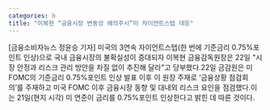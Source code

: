 ```yaml
---
categories: h
title: "이복현 “금융시장 변동성 예의주시”미 자이언트스텝 대응"
---
```

[금융소비자뉴스 정윤승 기자] 미국의 3연속 자이언트스텝(한 번에 기준금리 0.75%포인트 인상)으로 국내 금융시장의 불확실성이 증대되자 이복현 금융감독원장은 22일 "시장 안정과 리스크 관리 방안을 차질 없이 추진해 달라"고 당부했다.22일 금감원은 미 FOMC의 기준금리 0.75%포인트 인상 발표 이후 이 원장 주재로 &lsquo;금융상황 점검회의&rsquo;를 주재하고 미국 FOMC 이후 금융시장 동향 및 대내외 리스크 요인을 점검했다.이는 21일(현지 시각) 미 연준이 금리를 0.75%포인트 인상한다고 밝힌 데 따른 것이다.